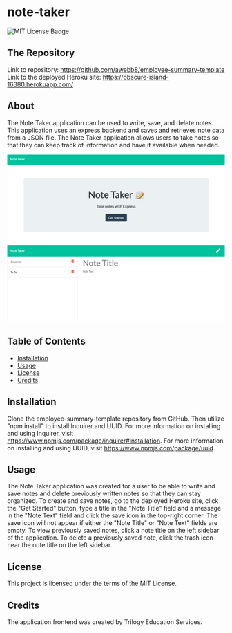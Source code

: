 # note-taker

![MIT License Badge](https://img.shields.io/badge/license-MIT-green)

  ## The Repository
  Link to repository: https://github.com/awebb8/employee-summary-template
  Link to the deployed Heroku site: https://obscure-island-16380.herokuapp.com/ 

  ## About
  The Note Taker application can be used to write, save, and delete notes. This application uses an express backend and saves and retrieves note data from a JSON file. The Note Taker application allows users to take notes so that they can keep track of information and have it available when needed.

  ![Note Taker home page image](./public/assets/images/home-image.png)
  ![Note Taker notes page image](./public/assets/images/notes-image.png)

  ## Table of Contents
  * [Installation](#installation)
  * [Usage](#usage)
  * [License](#License)
  * [Credits](#Credits)

  ## Installation
  Clone the employee-summary-template repository from GitHub.  Then utilize "npm install" to install Inquirer and UUID. For more information on installing and using Inquirer, visit https://www.npmjs.com/package/inquirer#installation.  For more information on installing and using UUID, visit https://www.npmjs.com/package/uuid.

  ## Usage
  The Note Taker application was created for a user to be able to write and save notes and delete previously written notes so that they can stay organized.  To create and save notes, go to the deployed Heroku site, click the "Get Started" button, type a title in the "Note Title" field and a message in the "Note Text" field and click the save icon in the top-right corner.  The save icon will not appear if either the "Note Title" or "Note Text" fields are empty.  To view previously saved notes, click a note title on the left sidebar of the application.  To delete a previously saved note, click the trash icon near the note title on the left sidebar.

  ## License
  This project is licensed under the terms of the MIT License.

  ## Credits
  The application frontend was created by Trilogy Education Services.
